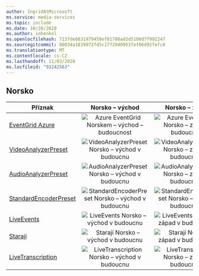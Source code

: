 ```yaml
---
author: IngridAtMicrosoft
ms.service: media-services
ms.topic: include
ms.date: 10/28/2020
ms.author: inhenkel
ms.openlocfilehash: 7137de6631979459ef81700ad2d5108d7f992247
ms.sourcegitcommit: 80034a1819072f45c1772940953fef06d92fefc8
ms.translationtype: MT
ms.contentlocale: cs-CZ
ms.lasthandoff: 11/03/2020
ms.locfileid: "93242563"
---
```

<!--Feature availability in region-->
## <a name="norway"></a>Norsko

| Příznak | Norsko – východ | Norsko – západ |
| --- | :---: | :---: |
| [EventGrid Azure](../reacting-to-media-services-events.md) |![Azure EventGrid Norskem – východ – budoucnost](../media/azure-clouds-regions/planned-active.svg)  |![Azure EventGrid, Norsko – západ – budoucnost](../media/azure-clouds-regions/planned-active.svg) |
| [VideoAnalyzerPreset](../analyzing-video-audio-files-concept.md) |![VideoAnalyzerPreset Norsko – východ v budoucnu](../media/azure-clouds-regions/planned-active.svg)  | ![VideoAnalyzerPreset Norsko – západ v budoucnosti](../media/azure-clouds-regions/planned-active.svg) |
| [AudioAnalyzerPreset](../analyzing-video-audio-files-concept.md) |![AudioAnalyzerPreset Norsko – východ v budoucnu](../media/azure-clouds-regions/planned-active.svg)  | ![AudioAnalyzerPreset Norsko – západ v budoucnosti](../media/azure-clouds-regions/planned-active.svg) |
| [StandardEncoderPreset](../encoding-concept.md) |![StandardEncoderPreset Norsko – východ v budoucnu](../media/azure-clouds-regions/planned-active.svg)  | ![StandardEncoderPreset Norsko – západ v budoucnosti](../media/azure-clouds-regions/planned-active.svg) |
| [LiveEvents](../live-streaming-overview.md) |![LiveEvents Norsko – východ v budoucnu](../media/azure-clouds-regions/planned-active.svg)  | ![LiveEvents Norsko – západ v budoucnosti](../media/azure-clouds-regions/planned-active.svg) |
| [Starají](../streaming-endpoint-concept.md) |![Starají Norsko – východ v budoucnu](../media/azure-clouds-regions/planned-active.svg) | ![Starají Norsko – západ v budoucnosti](../media/azure-clouds-regions/planned-active.svg) |
| [LiveTranscription](../live-transcription.md) |![LiveTranscription Norsko – východ v budoucnu](../media/azure-clouds-regions/planned-active.svg) |![LiveTranscription Norsko – západ v budoucnosti](../media/azure-clouds-regions/planned-active.svg) |
